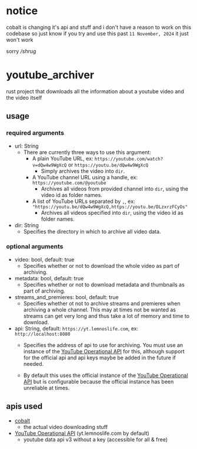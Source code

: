 # notice

cobalt is changing it's api and stuff and i don't have a reason to work on this codebase so just know
if you try and use this past `11 November, 2024` it just won't work

sorry */shrug*

# youtube_archiver

rust project that downloads all the information
about a youtube video and the video itself

## usage

### required arguments

- url: String
    * There are currently three ways to use this argument:
        - A plain YouTube URL, ex: `https://youtube.com/watch?v=dQw4w9WgXcQ` or `https://youtu.be/dQw4w9WgXcQ`
            * Simply archives the video into `dir`.
        - A YouTube channel URL using a handle, ex: `https://youtube.com/@youtube`
            * Archives all videos from provided channel into `dir`, using the video id as folder names.
        - A list of YouTube URLs separated by `,`, ex: `"https://youtu.be/dQw4w9WgXcQ,https://youtu.be/DLzxrzFCyOs"`
            * Archives all videos specified into `dir`, using the video id as folder names.
- dir: String
    * Specifies the directory in which to archive all video data.

### optional arguments

- video: bool, default: true
    * Specifies whether or not to download the whole video as part of archiving.
- metadata: bool, default: true
    * Specifies whether or not to download metadata and thumbnails as part of archiving.
- streams_and_premieres: bool, default: true
    * Specifies whether ot not to archive streams and premieres when archiving a whole channel.
    This may at times not be wanted as streams can get very long and thus take a lot of memory and time to download.
- api: String, default: `https://yt.lemnoslife.com`, ex: `http://localhost:8080`
    * Specifies the address of api to use for archiving.
    You must use an instance of the [YouTube Operational API](https://github.com/Benjamin-Loison/YouTube-operational-API) for this,
    although support for the official api and api keys maybe be added in the future if needed.

    * By default this uses the official instance of the [YouTube Operational API](https://github.com/Benjamin-Loison/YouTube-operational-API)
    but is configurable because the official instance has been unreliable at times.

## apis used

- [cobalt](https://github.com/imputnet/cobalt)
    * the actual video downloading stuff
- [YouTube Operational API](https://github.com/Benjamin-Loison/YouTube-operational-API) (yt.lemnoslife.com by default)
    * youtube data api v3 without a key (accessible for all & free)
